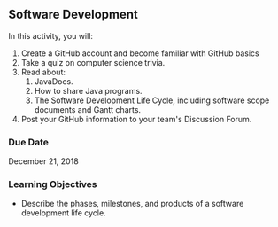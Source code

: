## Software Development

In this activity, you will:

1. Create a GitHub account and become familiar with GitHub basics
2. Take a quiz on computer science trivia.
3. Read about:
   1. JavaDocs.
   2. How to share Java programs.
   3. The Software Development Life Cycle, including software scope documents and Gantt charts.
4. Post your GitHub information to your team's Discussion Forum.

### Due Date
December 21, 2018

### Learning Objectives
* Describe the phases, milestones, and products of a software development life cycle.
